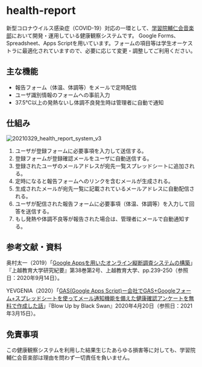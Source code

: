 # health-report
新型コロナウイルス感染症（COVID-19）対応の一環として、[学習院輔仁会音楽部](https://www.ongakubu.org)において開発・運用している健康観察システムです。
Google Forms、Spreadsheet、Apps Scriptを用いています。フォームの項目等は学生オーケストラに最適化されていますので、必要に応じて変更・調整してご利用ください。
## 主な機能
* 報告フォーム（体温、体調等）をメールで定時配信
* ユーザ識別情報のフォームへの事前入力
* 37.5℃以上の発熱ないし体調不良発生時は管理者に自動で通知
## 仕組み
![20210329_health_report_system_v3](https://user-images.githubusercontent.com/18068336/112787095-bae31000-9092-11eb-90c1-cdf4764f5e87.jpg)


1. ユーザが登録フォームに必要事項を入力して送信する。
2. 登録フォームが登録確認メールをユーザに自動送信する。
3. 登録されたユーザのメールアドレスが宛先一覧スプレッドシートに追加される。
4. 定時になると報告フォームへのリンクを含むメールが生成される。
5. 生成されたメールが宛先一覧に記載されているメールアドレスに自動配信される。
6. ユーザが配信された報告フォームに必要事項（体温、体調等）を入力して回答を送信する。
7. もし発熱や体調不良等が報告された場合は、管理者にメールで自動通知する。

## 参考文献・資料
奥村太一（2019）「[Google Appsを用いたオンライン縦断調査システムの構築](https://hdl.handle.net/10513/00007954)」『上越教育大学研究紀要』第38巻第2号、上越教育大学、pp.239-250（参照日：2020年9月14日）。

YEVGENIA（2020）「[GAS(Google Apps Script)ー会社でGAS+Googleフォーム+スプレッドシートを使ってメール通知機能を備えた健康確認アンケートを無料で作成した話](https://blowup-bbs.com/gas-googleform-spreadsheet-helthsheet/)」『Blow Up by Black Swan』2020年4月20日（参照日：2021年3月15日）。

## 免責事項
この健康観察システムを利用した結果生じたあらゆる損害等に対しても、学習院輔仁会音楽部は理由を問わず一切責任を負いません。
